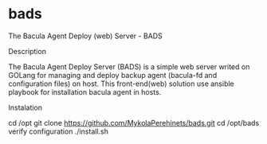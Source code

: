 # bads
The Bacula Agent Deploy (web) Server - BADS

Description

The Bacula Agent Deploy Server (BADS) is a simple web server writed on GOLang for managing and deploy backup agent (bacula-fd and configuration files) on host.
This front-end(web) solution use ansible playbook for installation bacula agent in hosts.

Instalation

cd /opt
git clone https://github.com/MykolaPerehinets/bads.git
cd /opt/bads
verify configuration
./install.sh

